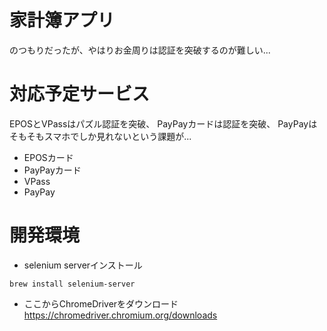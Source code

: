 
# 家計簿アプリ

のつもりだったが、やはりお金周りは認証を突破するのが難しい...

# 対応予定サービス

EPOSとVPassはパズル認証を突破、
PayPayカードは認証を突破、
PayPayはそもそもスマホでしか見れないという課題が...

- EPOSカード
- PayPayカード
- VPass
- PayPay

# 開発環境

- selenium serverインストール
```
brew install selenium-server
```

- ここからChromeDriverをダウンロード
https://chromedriver.chromium.org/downloads

